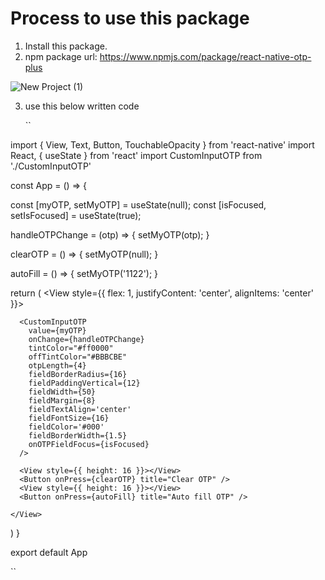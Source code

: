 # Process to use this package

1. Install this package.
2. npm package url: https://www.npmjs.com/package/react-native-otp-plus

![New Project (1)](https://user-images.githubusercontent.com/107117774/236638581-3d623c38-b228-4681-95fd-d4a2ecd1b8b8.png)


3. use this below written code

   ``
   
import { View, Text, Button, TouchableOpacity } from 'react-native'
import React, { useState } from 'react'
import CustomInputOTP from './CustomInputOTP'

const App = () => {

  const [myOTP, setMyOTP] = useState(null);
  const [isFocused, setIsFocused] = useState(true);

  handleOTPChange = (otp) => {
    setMyOTP(otp);
  }

  clearOTP = () => {
    setMyOTP(null);
  }

  autoFill = () => {
    setMyOTP('1122');
  }

  return (
    <View style={{ flex: 1, justifyContent: 'center', alignItems: 'center' }}>

      <CustomInputOTP
        value={myOTP}
        onChange={handleOTPChange}
        tintColor="#ff0000"
        offTintColor="#BBBCBE"
        otpLength={4}
        fieldBorderRadius={16}
        fieldPaddingVertical={12}
        fieldWidth={50}
        fieldMargin={8}
        fieldTextAlign='center'
        fieldFontSize={16}
        fieldColor='#000'
        fieldBorderWidth={1.5}
        onOTPFieldFocus={isFocused}
      />

      <View style={{ height: 16 }}></View>
      <Button onPress={clearOTP} title="Clear OTP" />
      <View style={{ height: 16 }}></View>
      <Button onPress={autoFill} title="Auto fill OTP" />

    </View>
  )
}

export default App

   ``
